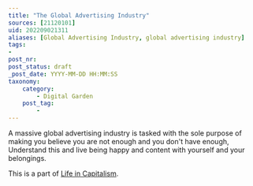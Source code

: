```yaml
---
title: "The Global Advertising Industry"
sources: [21120101]
uid: 202209021311
aliases: [Global Advertising Industry, global advertising industry]
tags:
-
post_nr:
post_status: draft
_post_date: YYYY-MM-DD HH:MM:SS
taxonomy:
    category:
        - Digital Garden
    post_tag:
        -
---
```


A massive global advertising industry is tasked with the sole purpose of making you believe you are not enough and you don't have enough, Understand this and live being happy and content with yourself and your belongings.

This is a part of [Life in Capitalism](capitalism-and-your-life.md).